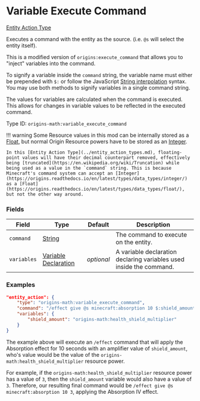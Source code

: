 # Variable Execute Command

[Entity Action Type](../entity_action_types.md)

Executes a command with the entity as the source. (i.e. `@s` will select the entity itself).

This is a modified version of `origins:execute_command` that allows you to "inject" variables into the command.

To signify a variable inside the `command` string, the variable name must either be prepended with `$:` or follow the JavaScript [String interpolation](https://developer.mozilla.org/en-US/docs/Web/JavaScript/Reference/Template_literals#string_interpolation) syntax. You may use both methods to signify variables in a single command string.

The values for variables are calculated when the command is executed. This allows for changes in variable values to be reflected in the executed command.

Type ID: `origins-math:variable_execute_command`

!!! warning 
	Some Resource values in this mod can be internally stored as a [Float](https://origins.readthedocs.io/en/latest/types/data_types/float/), but normal Origin Resource powers have to be stored as an [Integer](https://origins.readthedocs.io/en/latest/types/data_types/integer/).
	
	In this [Entity Action Type](../entity_action_types.md), floating-point values will have their decimal counterpart removed, effectively being [truncated](https://en.wikipedia.org/wiki/Truncation) while being used as a value in the `command` string. This is because Minecraft's command system can accept an [Integer](https://origins.readthedocs.io/en/latest/types/data_types/integer/) as a [Float](https://origins.readthedocs.io/en/latest/types/data_types/float/), but not the other way around.

### Fields
| Field			| Type		| Default		| Description								|
|---------------|-----------|---------------|-------------------------------------------|
| `command`		|[String](https://origins.readthedocs.io/en/latest/types/data_types/string/)|	| The command to execute on the entity. |
| `variables`	|[Variable Declaration](../data_types/variable_declaration.md)|*optional*| A variable declaration declaring variables used inside the command. 	|

### Examples
```json
"entity_action": {
	"type": "origins-math:variable_execute_command",
	"command": "/effect give @s minecraft:absorption 10 $:shield_amount",
	"variables": {
		"shield_amount": "origins-math:health_shield_multiplier"
	}
}
```
The example above will execute an `/effect` command that will apply the Absorption effect for 10 seconds with an amplifier value of `shield_amount`, who's value would be the value of the `origins-math:health_shield_multiplier` resource power.

For example, if the `origins-math:health_shield_multiplier` resource power has a value of `3`, then the `shield_amount` variable would also have a value of `3`. Therefore, our resulting final command would be `/effect give @s minecraft:absorption 10 3`, applying the Absorption IV effect.

